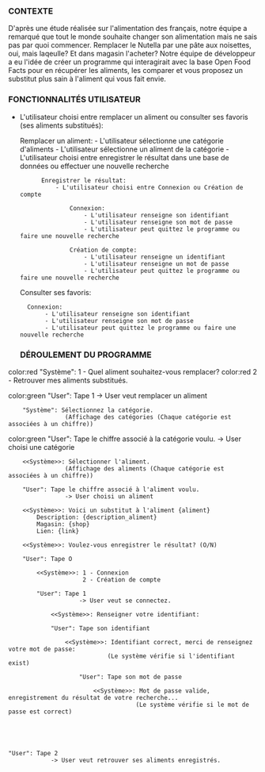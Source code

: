    ### CONTEXTE
   
D'après une étude réalisée sur l'alimentation des français, notre équipe a remarqué que tout le monde souhaite changer son alimentation mais ne sais
pas par quoi commencer. Remplacer le Nutella par une pâte aux noisettes, oui, mais laqeulle? Et dans magasin l'acheter?
Notre équipe de développeur a eu l'idée de créer un programme qui interagirait avec la base Open Food Facts pour en récupérer les aliments, les comparer
et vous proposez un substitut plus sain à l'aliment qui vous fait envie.


   ### FONCTIONNALITÉS UTILISATEUR
       
- L'utilisateur choisi entre remplacer un aliment ou consulter ses favoris (ses aliments substitués):

    Remplacer un aliment:
        - L'utilisateur sélectionne une catégorie d'aliments
        - L'utilisateur sélectionne un aliment de la catégorie
        - L'utilisateur choisi entre enregistrer le résultat dans une base de données ou effectuer une nouvelle recherche
        
            Enregistrer le résultat:
                - L'utilisateur choisi entre Connexion ou Création de compte
                
                    Connexion:
                        - L'utilisateur renseigne son identifiant
                        - L'utilisateur renseigne son mot de passe
                        - L'utilisateur peut quittez le programme ou faire une nouvelle recherche
                    
                    Création de compte:
                        - L'utilisateur renseigne un identifiant
                        - L'utilisateur renseigne un mot de passe
                        - L'utilisateur peut quittez le programme ou faire une nouvelle recherche
                        

    Consulter ses favoris:
    
        Connexion:
             - L'utilisateur renseigne son identifiant
             - L'utilisateur renseigne son mot de passe
             - L'utilisateur peut quittez le programme ou faire une nouvelle recherche
             
             
   ### DÉROULEMENT DU PROGRAMME
    
color:red "Système": 1 - Quel aliment souhaitez-vous remplacer?
color:red             2 - Retrouver mes aliments substitués.
             
color:green    "User": Tape 1
                -> User veut remplacer un aliment

        "Système": Sélectionnez la catégorie.
                    (Affichage des catégories (Chaque catégorie est associées à un chiffre))
            
color:green        "User": Tape le chiffre associé à la catégorie voulu.
                    -> User choisi une catégorie
            
        <<Système>>: Sélectionner l'aliment.
                    (Affichage des aliments (Chaque catégorie est associées à un chiffre))
            
        "User": Tape le chiffre associé à l'aliment voulu.
                    -> User choisi un aliment

        <<Système>>: Voici un substitut à l'aliment {aliment}
            Description: {description_aliment}
            Magasin: {shop}
            Lien: {link}
    
        <<Système>>: Voulez-vous enregistrer le résultat? (O/N)

        "User": Tape O
        
            <<Système>>: 1 - Connexion
                         2 - Création de compte
                      
            "User": Tape 1
                        -> User veut se connectez.

                <<Système>>: Renseigner votre identifiant:
                
                "User": Tape son identifiant
                
                    <<Système>>: Identifiant correct, merci de renseignez votre mot de passe:
                                (Le système vérifie si l'identifiant exist)
                
                        "User": Tape son mot de passe
                        
                            <<Système>>: Mot de passe valide, enregistrement du résultat de votre recherche...
                                        (Le système vérifie si le mot de passe est correct)
                            
                            
                            
        

    "User": Tape 2
                -> User veut retrouver ses aliments enregistrés.
